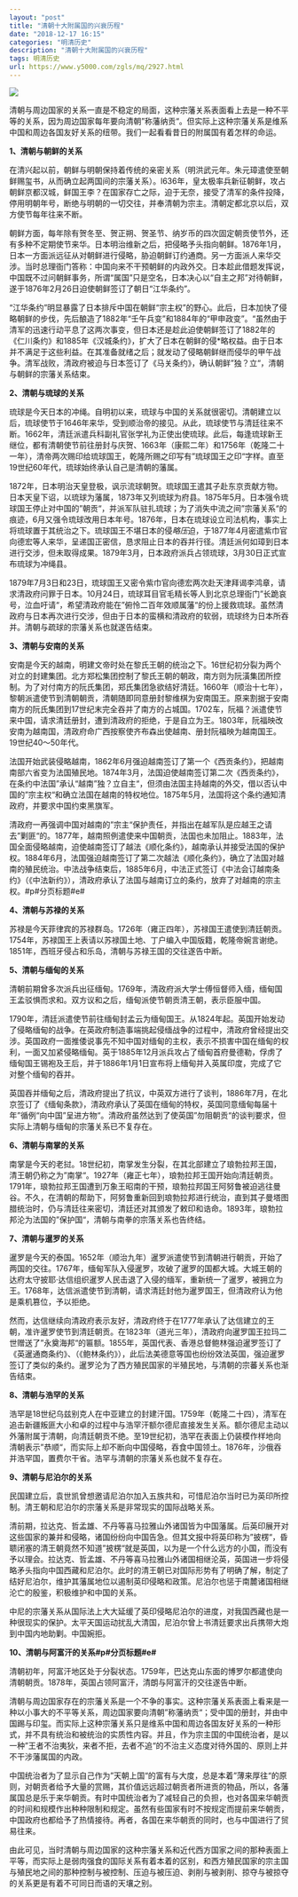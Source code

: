 ```yaml
---
layout: "post"
title: "清朝十大附属国的兴衰历程"
date: "2018-12-17 16:15"
categories: "明清历史"
description: "清朝十大附属国的兴衰历程"
tags: 明清历史
url: https://www.y5000.com/zgls/mq/2927.html
---
```






![](https://img.y5000.com/uploads/allimg/160721/4-160H11Q600430.jpg)

清朝与周边国家的关系一直是不稳定的局面，这种宗藩关系表面看上去是一种不平等的关系，因为周边国家每年要向清朝”称藩纳贡“。但实际上这种宗藩关系是维系中国和周边各国友好关系的纽带。我们一起看看昔日的附属国有着怎样的命运。

**1、清朝与朝鲜的关系**

在清兴起以前，朝鲜与明朝保持着传统的亲密关系（明洪武元年。朱元璋遣使至朝鲜赐玺书，从而确立起两国间的宗藩关系）。l636年，皇太极率兵新征朝鲜，攻占朝鲜京都汉城，鲜国王李？在国家存亡之际，迫于无奈，接受了清军的条件投降，停用明朝年号，断绝与明朝的一切交往，并奉清朝为宗主。清朝定都北京以后，双方使节每年往来不断。

朝鲜方面，每年除有贺冬至、贺正朔、贺圣节、纳岁币的四次固定朝贡使节外，还有多种不定期使节来华。日本明治维新之后，把侵略予头指向朝鲜。1876年1月，日本一方面派远征从对朝鲜进行侵略，胁迫朝鲜订约通商。另一方面派人来华交涉。当时总理衙门答称：中国向来不干预朝鲜的内政外交。日本趁此借题发挥说，中国既不过问朝鲜事务，所谓“属国”只是空名，日本决心以“自主之邦”对待朝鲜，遂于1876年2月26日迫使朝鲜签订了朝日“江华条约”。

“江华条约”明显暴露了日本排斥中国在朝鲜“宗主权”的野心。此后，日本加快了侵略朝鲜的步伐，先后酿造了1882年“壬午兵变”和1884年的“甲申政变”。“虽然由于清军的迅速行动平息了这两次事变，但日本还是趁此迫使朝鲜签订了1882年的《仁川条约》和1885年《汉城条约》，扩大了日本在朝鲜的侵*略权益。由于日本并不满足于这些利益。在其准备就绪之后；就发动了侵略朝鲜继而侵华的甲午战争。清军战败，清政府被迫与日本签订了《马关条约》，确认朝鲜”独？立“，清朝与朝鲜的宗藩关系结束。

**2、清朝与琉球的关系**

琉球是今天日本的冲绳。自明初以来，琉球与中国的关系就很密切。清朝建立以后，琉球使节于1646年来华，受到顺治帝的接见。从此，琉球使节与清廷往来不断。1662年，清廷派遣兵科副礼官张学礼为正使出使琉球。此后，每逢琉球新王继位，都有清朝使节前往册封与庆贺、1663年（康熙二年）和1756年（乾隆二十一年），清帝两次赐印给琉球国王，乾隆所赐之印写有”琉球国王之印“字样。直至19世纪60年代，琉球始终承认自己是清朝的藩属。

1872年，日本明治天皇登极，讽示流球朝贺。琉球国王遣其子赴东京贡献方物。日本天皇下诏，以琉球为藩属，1873年又列琉球为府县。1875年5月。日本强令琉球国王停止对中国的”朝贡“，并派军队驻扎琉球；为了消失中流之间”宗藩关系“的痕迹，6月又强令琉球改用日本年号。1876年，日本在琉球设立司法机构，事实上将琉球置于其统治之下。琉球国王不堪日本的侵*略压*迫，于1877年4月密遣紫巾官向德宏等人来华，呈递国正密信，恳求阻止日本的吞并行径。清廷派何如璋到日本进行交涉，但未取得成果。1879年3月，日本政府派兵占领琉球，3月30日正式宣布琉球为冲绳县。

1879年7月3日和23日，琉球国王又密令紫巾官向德宏两次赴天津拜谒李鸿章，请求清政府问罪于日本。10月24日，琉球耳目官毛精长等人到北京总理衙门”长跪哀号，泣血吁请“，希望清政府能在”俯怜二百年效顺属藩“的份上援救琉球。虽然清政府与日本再次进行交涉，但由于日本的蛮横和清政府的软弱，琉球终为日本所吞并。清朝与疏球的宗藩关系也就遂告结束。

**3、清朝与安南的关系**

安南是今天的越南，明建文帝时处在黎氏王朝的统治之下。16世纪初分裂为两个对立的封建集团。北方郑松集团控制了黎氏王朝的朝政，南方则为阮潢集团所控制。为了对付南方的阮氏集团，郑氏集团急欲结好清廷。1660年（顺治十七年），黎朝派遣使节到清朝朝贡，清朝随即同意册封黎维棋为安南国王。原来割据于安南南方的阮氏集团到17世纪末完全吞并了南方的占城国。1702车，阮福？派遣使节来中国，请求清廷册封，遭到清政府的拒绝，于是自立为王。1803年，阮福映改安南为越南国，清政府命广西按察使齐布森出使越南、册封阮福映为越南国王。19世纪40～50年代。

法国开始武装侵略越南，1862年6月强迫越南签订了第一个《西贡条约》，把越南南部六省变为法国殖民地。1874年3月，法国迫使越南签订第二次《西贡条约》，在条约中法国”承认“越南”独？立自主“，但须由法国主持越南的外交，借以否认中国的”宗主权“和确立法国在越南的特权地位。1875年5月，法国将这个条约通知清政府，并要求中国约束黑旗军。

清政府一再强调中国对越南的”宗主“保护责任，并指出在越军队是应越王之请去”剿匪“的。1877年，越南照例遣使来中国朝贡，法国也未加阻止。1883年，法国全面侵略越南，迫使越南签订了越法《顺化条约》，越南承认并接受法国的保护权。1884年6月，法国强迫越南签订了第二次越法《顺化条约》，确立了法国对越南的殖民统治。中法战争结束后，1885年6月，中法正式签订《中法会订越南条约》（《中法新约》），清政府承认了法国与越南订立的条约，放弃了对越南的宗主权。#p#分页标题#e#

**4、清朝与苏禄的关系**

苏禄是今天菲律宾的苏禄群岛。1726年（雍正四年），苏禄国王遣使到清廷朝贡。1754年，苏禄国王上表请以苏禄国土地、丁户编入中国版籍，乾隆帝婉言谢绝。1851年，西班牙侵占和乐岛，清朝与苏禄王国的交往遂告中断。

**5、清朝与缅甸的关系**

清朝前期曾多次派兵出征缅甸。1769年，清政府派大学士傅恒督师入缅，缅甸国王孟驳惧而求和。双方议和之后，缅甸派使节朝贡清王朝，表示臣服中国。

1790年，清廷派遣使节前往缅甸封孟云为缅甸国王。从1824年起。英国开始发动了侵略缅甸的战争。在英政府制造事端挑起侵缅战争的过程中，清政府曾经提出交涉。英国政府一面推倭说事先不知中国对缅甸的主权，表示不损害中国在缅甸的权利，一面又加紧侵略缅甸。英于1885年12月派兵攻占了缅甸首府曼德勒，俘虏了缅甸国王锡袍及王后，并于1886年1月1日宣布将上缅甸并入英属印度，完成了它对整个缅甸的吞并。

英国吞并缅甸之后，清政府提出了抗议，中英双方进行了谈判，1886年7月，在北京签订了《缅甸条款》，清政府承认了英国在缅甸的特权，英国同意缅甸每届十年”循例“向中国”呈进方物“。清政府虽然达到了使英国”勿阻朝贡“的谈判要求，但实际上清朝与缅甸的宗藩关系已不复存在。

**6、清朝与南掌的关系**

南掌是今天的老挝。18世纪初，南掌发生分裂，在其北部建立了琅勃拉邦王国，清王朝仍称之为”南掌“。1927年（雍正七年），琅勃拉邦王国开始向清廷朝贡。1791年，琅勃拉邦王国遭到万象王昭南的干预，琅勃拉邦国王阿努鲁被迫逃往曼谷。不久，在清朝的帮助下，阿努鲁重新回到琅勃拉邦进行统治，直到其子曼塔图腊统治时，仍与清廷往来密切，清廷还对其颁发了敕印和诰命。1893年，琅勃拉邦沦为法国的”保护国“，清朝与南拳的宗落关系也告终结。

**7、清朝与暹罗的关系**

暹罗是今天的泰国。1652年（顺治九年）暹罗派遣使节到清朝进行朝贡，开始了两国的交往。1767年，缅甸军队入侵暹罗，攻破了暹罗的国都大城。大城王朝的达府太守披耶·达信组织暹罗人民击退了入侵的缅军，重新统一了暹罗，被拥立为王。1768年，达信派遣使节到清朝，请求清廷封他为暹罗国王，但清政府认为他是乘机篡位，予以拒绝。

然而，达信继续向清政府表示友好，清政府终于在1777年承认了达信建立的王朝，准许暹罗使节到清廷朝贡。在1823年（道光三年），清政府向暹罗国王拉玛二世赠送了”永奠海邦“的匾额。1855年，英国代表、香港总督鲍林强迫暹罗签订了《英暹通商条约》、（《鲍林条约》），此后法美德意等国也纷纷效法英国，强迫暹罗签订了类似的条约。暹罗沦为了西方殖民国家的半殖民地，与清朝的宗蕃关系也渐告结束。

**8、清朝与浩罕的关系**

浩罕是18世纪乌兹别克人在中亚建立的封建汗国。1759年（乾隆二十四），清军在追击新疆叛匪大小和卓的过程中与浩罕汗额尔德尼直接发生关系。额尔德尼主动以外藩附属于清朝，向清廷朝贡不绝。至19世纪初，浩罕在表面上仍装模作样地向清朝表示”恭顺“，而实际上却不断向中国侵略，吞食中国领土。1876年，沙俄吞并浩罕国，置费尔干省。浩罕与清朝的宗藩关系也就不复存在。

**9、清朝与尼泊尔的关系**

民国建立后，袁世凯曾想邀请尼泊尔加入五族共和，可惜尼泊尔当时已为英印所控制。清王朝和尼泊尔的宗藩关系是非常现实的国际战略关系。

清前期，拉达克、哲孟雄、不丹等喜马拉雅山外诸国皆为中国藩属。后英印展开对这些国家的兼并和侵略，诸国纷纷向中国告急。但其文报中将英印称为”披楞“，昏聩闭塞的清王朝竟然不知道”披楞“就是英国，以为是一个什么远方的小国，而没有予以理会。拉达克、哲孟雄、不丹等喜马拉雅山外诸国相继沦英，英国进一步将侵略矛头指向中国西藏和尼泊尔。此时的清王朝已对国际形势有了明确了解，制定了结好尼泊尔，维护其藩属地位以遏制英印侵略和政策。尼泊尔也惩于南麓诸国相继沦亡的殷鉴，积极维护和中国的关系。

中尼的宗藩关系从国际法上大大延缓了英印侵略尼泊尔的进度，对我国西藏也是一种很现实的保护。太平天国运动扰乱大清国，尼泊尔曾上书清廷要求出兵携带大炮到中国内地助剿。中国婉拒。

**10、清朝与阿富汗的关系#p#分页标题#e#**

清朝初年，阿富汗地区处于分裂状态。1759年，巴达克山东面的博罗尔都遣使向清朝朝贡。1878年，英国占领阿富汗，清朗与阿富汗的交往遂告中断。

清朝与周边国家存在的宗藩关系是一个不争的事实。这种宗藩关系表面上看来是一种以小事大的不平等关系，周边国家要向清朝”称藩纳贡“；受中国的册封，并由中国踢与印玺。而实际上这种宗藩关系只是维系中国和周边各国友好关系的一种形式，并不具有统治和被统治的实质性内容。并且，作为宗主国的中国统治者，是以一种”王者不治夷狄，来者不拒，去者不追“的不治主义态度对待外国的、原则上并不干涉藩属国的内政。

中国统治者为了显示自己作为”天朝上国“的富有与大度，总是本着”薄来厚往“的原则，对朝贡者给予大量的赏赐，其价值远远超过朝贡者所进贡的物品，所以，各藩属国总是乐于来华朝贡。有时中国统治者为了减轻自己的负担，也对各国来华朝贡的时间和规模作出种种限制和规定。虽然有些国家有时不按规定而提前来华朝贡，中国政府也都给予了热情接待。再者，各国在来华朝贡的同时，也与中国进行了贸易往来。

由此可见，当时清朝与周边国家的这种宗藩关系和近代西方国家之间的那种表面上平等，而实际上是弱肉强食的国际关系有着本着的区别，和西方殖民国家的宗主国与殖民地之间的那种控制与被控制、压迫与被压迫、剥削与被剥削、掠夺与被掠夺的关系更是有着不可同日而语的天壤之别。
